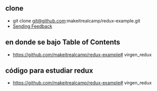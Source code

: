 
## clone

- git clone git@github.com:makeitrealcamp/redux-example.git
- [Sending Feedback](#sending-feedback)

## en donde se bajo Table of Contents

- https://github.com/makeitrealcamp/redux-example# virgen_redux


## código para estudiar redux

- https://github.com/makeitrealcamp/redux-example# virgen_redux
